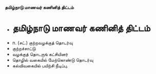 **தமிழ்நாடு மாணவர் கணினித் திட்டம்**
- # தமிழ்நாடு மாணவர் கணினித் திட்டம்
- n. (சட்.) குற்றவழக்குத் தொடர்வு
- குற்றச்சாட்டு
- வழக்குத் தொடருங் கட்சியினர்
- தொழில் வகையில் மேற்கொண்டு தொடர்வு
- கல்விவகையில் பயிற்சி நீடிப்பு.

